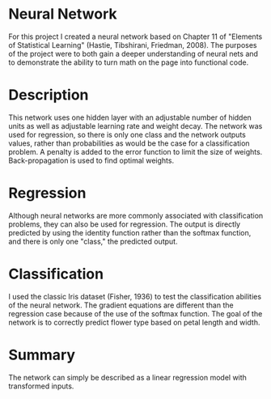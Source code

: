 # Neural Network
For this project I created a neural network based on Chapter 11 of "Elements of Statistical Learning" (Hastie, Tibshirani, Friedman, 2008). The purposes of the project were to both gain a deeper understanding of neural nets and to demonstrate the ability to turn math on the page into functional code.
# Description
This network uses one hidden layer with an adjustable number of hidden units as well as adjustable learning rate and weight decay. The network was used for regression, so there is only one class and the network outputs values, rather than probabilities as would be the case for a classification problem. A penalty is added to the error function to limit the size of weights. Back-propagation is used to find optimal weights.
# Regression
Although neural networks are more commonly associated with classification problems, they can also be used for regression. The output
is directly predicted by using the identity function rather than the softmax function, and there is only one "class," the predicted output.
# Classification
I used the classic Iris dataset (Fisher, 1936) to test the classification abilities of the neural network. The gradient equations are different than the regression case because of the use of the softmax function. The goal of the network is to correctly predict flower type based on petal length and width.
# Summary
The network can simply be described as a linear regression model with transformed inputs.
